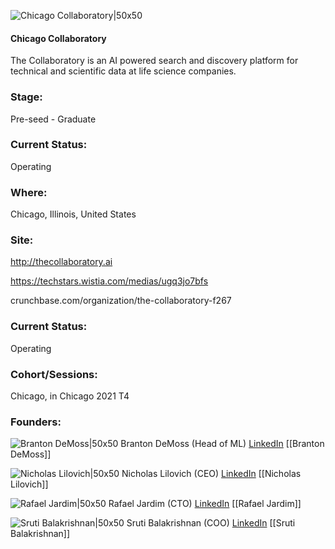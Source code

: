 

![Chicago Collaboratory|50x50](https://apimg.techstars.com/connect/images/image_files/60e7444809c87f00076603eb/original/logo-no-transparency.png)

#### Chicago Collaboratory
The Collaboratory is an AI powered search and discovery platform for technical and scientific data at life science companies.

### Stage: 
Pre-seed - Graduate 

### Current Status: 
Operating

### Where:
Chicago, Illinois, United States

### Site:
http://thecollaboratory.ai

https://techstars.wistia.com/medias/ugq3jo7bfs

crunchbase.com/organization/the-collaboratory-f267

### Current Status: 
Operating

### Cohort/Sessions: 
Chicago, in Chicago 2021 T4

### Founders: 

![Branton DeMoss|50x50](https://f6s-public.s3.amazonaws.com/profiles/2780296_th2.jpg) Branton DeMoss (Head of ML) [LinkedIn](https://linkedin.com/in/brantondemoss) [[Branton DeMoss]]

![Nicholas Lilovich|50x50](https://apimg.techstars.com/connect/images/image_files/60e659168e79790007d5e63c/original/Nick_%28tight%29.jpg) Nicholas Lilovich (CEO) [LinkedIn](https://linkedin.com/in/nicklilovich) [[Nicholas Lilovich]]

![Rafael Jardim|50x50](https://f6s-public.s3.amazonaws.com/profiles/2780594_th2.jpg) Rafael Jardim (CTO) [LinkedIn](https://linkedin.com/in/rafael-jardim-83739a1b6) [[Rafael Jardim]]

![Sruti Balakrishnan|50x50](https://apimg.techstars.com/connect/images/image_files/60e5df758e79790007d5e632/original/Capture.JPG) Sruti Balakrishnan (COO) [LinkedIn](https://linkedin.com/in/srutibalakrishnan) [[Sruti Balakrishnan]]


